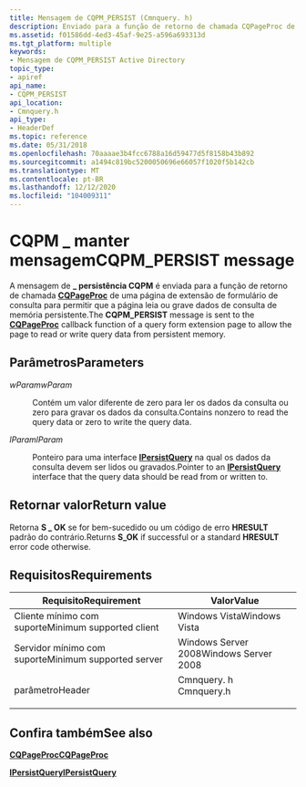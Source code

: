 ```yaml
---
title: Mensagem de CQPM_PERSIST (Cmnquery. h)
description: Enviado para a função de retorno de chamada CQPageProc de uma página de extensão de formulário de consulta para permitir que a página leia ou grave dados de consulta de memória persistente.
ms.assetid: f01586dd-4ed3-45af-9e25-a596a693313d
ms.tgt_platform: multiple
keywords:
- Mensagem de CQPM_PERSIST Active Directory
topic_type:
- apiref
api_name:
- CQPM_PERSIST
api_location:
- Cmnquery.h
api_type:
- HeaderDef
ms.topic: reference
ms.date: 05/31/2018
ms.openlocfilehash: 70aaaae3b4fcc6788a16d59477d5f8158b43b892
ms.sourcegitcommit: a1494c819bc5200050696e66057f1020f5b142cb
ms.translationtype: MT
ms.contentlocale: pt-BR
ms.lasthandoff: 12/12/2020
ms.locfileid: "104009311"
---
```

# <a name="cqpm_persist-message"></a><span data-ttu-id="67cef-104">CQPM \_ manter mensagem</span><span class="sxs-lookup"><span data-stu-id="67cef-104">CQPM\_PERSIST message</span></span>

<span data-ttu-id="67cef-105">A mensagem de **\_ persistência CQPM** é enviada para a função de retorno de chamada [**CQPageProc**](/windows/desktop/api/Cmnquery/nc-cmnquery-lpcqpageproc) de uma página de extensão de formulário de consulta para permitir que a página leia ou grave dados de consulta de memória persistente.</span><span class="sxs-lookup"><span data-stu-id="67cef-105">The **CQPM\_PERSIST** message is sent to the [**CQPageProc**](/windows/desktop/api/Cmnquery/nc-cmnquery-lpcqpageproc) callback function of a query form extension page to allow the page to read or write query data from persistent memory.</span></span>

## <a name="parameters"></a><span data-ttu-id="67cef-106">Parâmetros</span><span class="sxs-lookup"><span data-stu-id="67cef-106">Parameters</span></span>

<dl> <dt>

<span data-ttu-id="67cef-107">*wParam*</span><span class="sxs-lookup"><span data-stu-id="67cef-107">*wParam*</span></span> 
</dt> <dd>

<span data-ttu-id="67cef-108">Contém um valor diferente de zero para ler os dados da consulta ou zero para gravar os dados da consulta.</span><span class="sxs-lookup"><span data-stu-id="67cef-108">Contains nonzero to read the query data or zero to write the query data.</span></span>

</dd> <dt>

<span data-ttu-id="67cef-109">*lParam*</span><span class="sxs-lookup"><span data-stu-id="67cef-109">*lParam*</span></span> 
</dt> <dd>

<span data-ttu-id="67cef-110">Ponteiro para uma interface [**IPersistQuery**](/windows/win32/api/cmnquery/nn-cmnquery-ipersistquery) na qual os dados da consulta devem ser lidos ou gravados.</span><span class="sxs-lookup"><span data-stu-id="67cef-110">Pointer to an [**IPersistQuery**](/windows/win32/api/cmnquery/nn-cmnquery-ipersistquery) interface that the query data should be read from or written to.</span></span>

</dd> </dl>

## <a name="return-value"></a><span data-ttu-id="67cef-111">Retornar valor</span><span class="sxs-lookup"><span data-stu-id="67cef-111">Return value</span></span>

<span data-ttu-id="67cef-112">Retorna **S \_ OK** se for bem-sucedido ou um código de erro **HRESULT** padrão do contrário.</span><span class="sxs-lookup"><span data-stu-id="67cef-112">Returns **S\_OK** if successful or a standard **HRESULT** error code otherwise.</span></span>

## <a name="requirements"></a><span data-ttu-id="67cef-113">Requisitos</span><span class="sxs-lookup"><span data-stu-id="67cef-113">Requirements</span></span>



| <span data-ttu-id="67cef-114">Requisito</span><span class="sxs-lookup"><span data-stu-id="67cef-114">Requirement</span></span> | <span data-ttu-id="67cef-115">Valor</span><span class="sxs-lookup"><span data-stu-id="67cef-115">Value</span></span> |
|-------------------------------------|---------------------------------------------------------------------------------------|
| <span data-ttu-id="67cef-116">Cliente mínimo com suporte</span><span class="sxs-lookup"><span data-stu-id="67cef-116">Minimum supported client</span></span><br/> | <span data-ttu-id="67cef-117">Windows Vista</span><span class="sxs-lookup"><span data-stu-id="67cef-117">Windows Vista</span></span><br/>                                                              |
| <span data-ttu-id="67cef-118">Servidor mínimo com suporte</span><span class="sxs-lookup"><span data-stu-id="67cef-118">Minimum supported server</span></span><br/> | <span data-ttu-id="67cef-119">Windows Server 2008</span><span class="sxs-lookup"><span data-stu-id="67cef-119">Windows Server 2008</span></span><br/>                                                        |
| <span data-ttu-id="67cef-120">parâmetro</span><span class="sxs-lookup"><span data-stu-id="67cef-120">Header</span></span><br/>                   | <dl> <span data-ttu-id="67cef-121"><dt>Cmnquery. h</dt></span><span class="sxs-lookup"><span data-stu-id="67cef-121"><dt>Cmnquery.h</dt></span></span> </dl> |



## <a name="see-also"></a><span data-ttu-id="67cef-122">Confira também</span><span class="sxs-lookup"><span data-stu-id="67cef-122">See also</span></span>

<dl> <dt>

[<span data-ttu-id="67cef-123">**CQPageProc**</span><span class="sxs-lookup"><span data-stu-id="67cef-123">**CQPageProc**</span></span>](/windows/desktop/api/Cmnquery/nc-cmnquery-lpcqpageproc)
</dt> <dt>

[<span data-ttu-id="67cef-124">**IPersistQuery**</span><span class="sxs-lookup"><span data-stu-id="67cef-124">**IPersistQuery**</span></span>](/windows/win32/api/cmnquery/nn-cmnquery-ipersistquery)
</dt> </dl>

 

